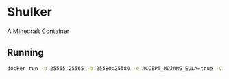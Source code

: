 # Shulker

A Minecraft Container

## Running

```bash
docker run -p 25565:25565 -p 25580:25580 -e ACCEPT_MOJANG_EULA=true -v /home/maddie/shulker/tmp:/data/minecraft shulker:latest
```
